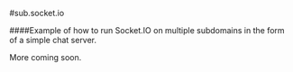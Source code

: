 #sub.socket.io

####Example of how to run Socket.IO on multiple subdomains in the form of a simple chat server.

More coming soon.